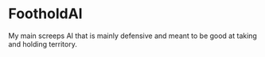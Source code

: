 # FootholdAI
My main screeps AI that is mainly defensive and meant to be good at taking and holding territory. 
